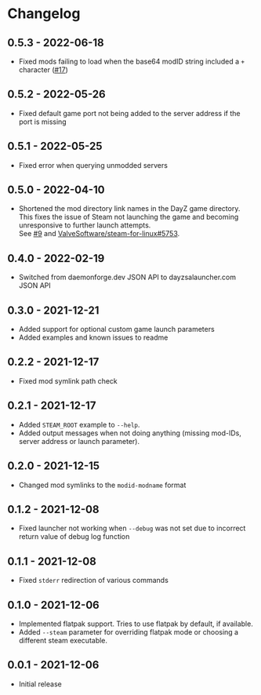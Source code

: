 Changelog
====

## 0.5.3 - 2022-06-18

- Fixed mods failing to load when the base64 modID string included a `+` character ([#17](https://github.com/bastimeyer/dayz-linux-cli-launcher/pull/17))

## 0.5.2 - 2022-05-26

- Fixed default game port not being added to the server address if the port is missing

## 0.5.1 - 2022-05-25

- Fixed error when querying unmodded servers

## 0.5.0 - 2022-04-10

- Shortened the mod directory link names in the DayZ game directory.  
  This fixes the issue of Steam not launching the game and becoming unresponsive to further launch attempts.  
  See [#9](https://github.com/bastimeyer/dayz-linux-cli-launcher/issues/9) and [ValveSoftware/steam-for-linux#5753](https://github.com/ValveSoftware/steam-for-linux/issues/5753).

## 0.4.0 - 2022-02-19

- Switched from daemonforge.dev JSON API to dayzsalauncher.com JSON API

## 0.3.0 - 2021-12-21

- Added support for optional custom game launch parameters
- Added examples and known issues to readme

## 0.2.2 - 2021-12-17

- Fixed mod symlink path check

## 0.2.1 - 2021-12-17

- Added `STEAM_ROOT` example to `--help`.
- Added output messages when not doing anything (missing mod-IDs, server address or launch parameter).

## 0.2.0 - 2021-12-15

- Changed mod symlinks to the `modid-modname` format

## 0.1.2 - 2021-12-08

- Fixed launcher not working when `--debug` was not set due to incorrect return value of debug log function

## 0.1.1 - 2021-12-08

- Fixed `stderr` redirection of various commands

## 0.1.0 - 2021-12-06

- Implemented flatpak support. Tries to use flatpak by default, if available.
- Added `--steam` parameter for overriding flatpak mode or choosing a different steam executable.

## 0.0.1 - 2021-12-06

- Initial release
